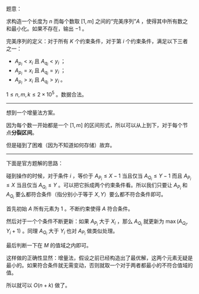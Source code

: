 题意：

求构造一个长度为 $n$ 而每个数取 $[1,m]$ 之间的“完美序列”$A$ ，使得其中所有数之和最小化。如果不存在，输出 $-1$ 。

完美序列的定义：对于所有 $K$ 个约束条件，对于第 $i$ 个约束条件，满足以下三者之一：

+ $A_{p_i}<x_i$ 且 $A_{q_i}<y_i$ ；
+ $A_{p_i}=x_i$ 且 $A_{q_i}=y_i$ ；
+ $A_{p_i}>x_i$ 且 $A_{q_i}>y_i$ 。

$1\le n,m,k\le 2\times 10^5$ 。数据合法。

---

想到一个增量法方案。

因为每个数一开始都是一个 $[1,m]$ 的区间形式，所以可以从上到下，对于每个节点**分裂区间**。

但是碰到了困难（因为不知道如何存储）故弃。

---

下面是官方题解的思路：

碰到操作的时候，对于条件 $i$ ，等价于 $A_{P_i}\le X-1$ 当且仅当 $A_{Q_i}\le Y-1$ 而且 $A_{P_i}\le X$ 当且仅当 $A_{Q_i}\le Y$ 。可以把它拆成两个约束条件看。所以我们只要让 $A_{P_i}$ 和 $A_{Q_i}$ 要么都符合条件（指分别小于等于 $X,Y$）要么都不符合条件即可。

首先初始 $A$ 所有元素为 $1$ 。不断约束使得 $A$ 符合条件。

然后对于一个个条件不断更新：如果 $A_{P_i}$ 大于 $X_i$ ，那么 $A_{Q_i}$ 就更新为 $\max(A_{Q_i},Y_i+1)$ 。同理 $A_{Q_i}$ 大于 $Y_i$ 也对 $A_{P_i}$ 做类似处理。

最后判断一下在 $M$ 的值域之内即可。

这样做的正确性显然：增量法，假设之前已经构造出了最优解，这两个元素无疑是最小的。如果符合条件就无需变动，否则就取一个对于两者都最小的不符合值域的值。

所以就可以 $O(n+k)$ 做了。